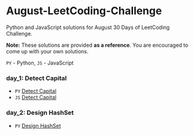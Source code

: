 # August-LeetCoding-Challenge
Python and JavaScript solutions for August 30 Days of LeetCoding Challenge.

**Note:** These solutions are provided **as a reference**. You are encouraged to come up with your own solutions.


`PY` - Python, `JS` - JavaScript

### day_1: Detect Capital 

- `PY` [Detect Capital](/day_1/Detect_Capital.py)
- `JS` [Detect Capital](/day_1/Detect_Capital.js) 


### day_2: Design HashSet 

- `PY` [Design HashSet](/day_2/Design_HashSet.py)
